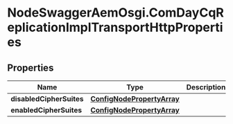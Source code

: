 # NodeSwaggerAemOsgi.ComDayCqReplicationImplTransportHttpProperties

## Properties
Name | Type | Description | Notes
------------ | ------------- | ------------- | -------------
**disabledCipherSuites** | [**ConfigNodePropertyArray**](ConfigNodePropertyArray.md) |  | [optional] 
**enabledCipherSuites** | [**ConfigNodePropertyArray**](ConfigNodePropertyArray.md) |  | [optional] 


